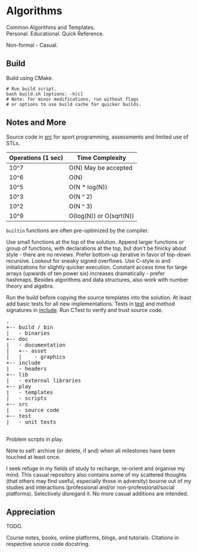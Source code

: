 Algorithms
==========

Common Algorithms and Templates.  
Personal. Educational. Quick Reference.  

Non-formal - Casual.

Build
-----

Build using CMake.

```shell
# Run build script.
bash build.sh [options: -h|c]
# Note: for minor modifications, run without flags
# or options to use build cache for quicker builds.

```

Notes and More
--------------

Source code in [src](/src/) for sport programming, assessments and limited use of STLs.  

| Operations (1 sec) | Time Complexity         |
| ------------------ | ----------------------- |
| 10^7               | O(N) May be accepted    |
| 10^6               | O(N)                    |
| 10^5               | O(N * log(N))           |
| 10^3               | O(N ^ 2)                |
| 10^2               | O(N ^ 3)                |
| 10^9               | O(log(N)) or O(sqrt(N)) |

`builtin` functions are often pre-optimized by the compiler.

Use small functions at the top of the solution. Append larger functions or group of functions, with declarations at the top, but don't be finicky about style - there are no reviews. Prefer bottom-up iterative in favor of top-down recursive. Lookout for sneaky signed overflows. Use C-style io and initializations for slightly quicker execution. Constant access time for large arrays (upwards of ten power six) increases dramatically - prefer hashmaps. Besides algorithms and data structures, also work with number theory and algebra.  

Run the build before copying the source templates into the solution. At least add basic tests for all new implementations.
Tests in [test](/test/) and method signatures in [include](/include/). Run CTest to verify and trust source code.

<pre>
.
+-- build / bin
|   - binaries
+-- doc
|   - documentation
|   +-- asset
|   |    - graphics
+-- include
|   - headers
+-- lib
|   - external libraries
+-- play
|   - templates
|   - scripts
+-- src
|   - source code
+-- test
|   - unit tests

</pre>

Problem scripts in play.

Note to self: archive (or delete, if and) when all milestones have been touched at least once.

I seek refuge in my fields of study to recharge, re-orient and organise my mind. This casual repository also contains some of my scattered thoughts (that others may find useful, especially those in adversity) bourne out of my studies and interactions (professional and/or non-professional/social platforms). Selectively disregard it. No more casual additions are intended.  

Appreciation
------------

TODO.

Course notes, books, online platforms, blogs, and tutorials.
Citations in respective source code docstring.  
